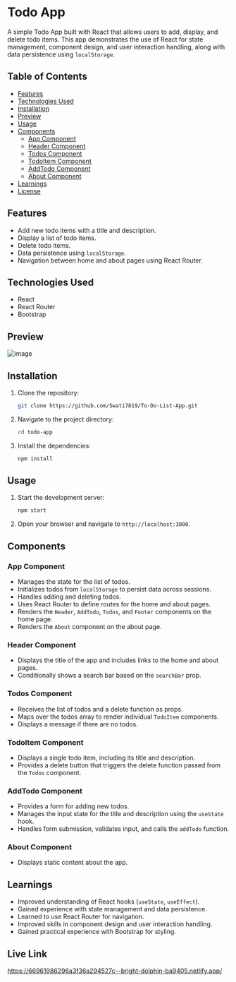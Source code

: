 # Todo App

A simple Todo App built with React that allows users to add, display, and delete todo items. This app demonstrates the use of React for state management, component design, and user interaction handling, along with data persistence using `localStorage`.

## Table of Contents
- [Features](#features)
- [Technologies Used](#technologies-used)
- [Installation](#installation)
- [Preview](#preview)
- [Usage](#usage)
- [Components](#components)
  - [App Component](#app-component)
  - [Header Component](#header-component)
  - [Todos Component](#todos-component)
  - [TodoItem Component](#todoitem-component)
  - [AddTodo Component](#addtodo-component)
  - [About Component](#about-component)
- [Learnings](#learnings)
- [License](#license)

## Features
- Add new todo items with a title and description.
- Display a list of todo items.
- Delete todo items.
- Data persistence using `localStorage`.
- Navigation between home and about pages using React Router.

## Technologies Used
- React
- React Router
- Bootstrap

## Preview
![image](https://github.com/user-attachments/assets/7f175fbf-2555-44f4-9764-9504d20b1533)

## Installation
1. Clone the repository:
   ```bash
   git clone https://github.com/Swati7819/To-Do-List-App.git
   ```
2. Navigate to the project directory:
   ```bash
   cd todo-app
   ```
3. Install the dependencies:
   ```bash
   npm install
   ```

## Usage
1. Start the development server:
   ```bash
   npm start
   ```
2. Open your browser and navigate to `http://localhost:3000`.

## Components

### App Component
- Manages the state for the list of todos.
- Initializes todos from `localStorage` to persist data across sessions.
- Handles adding and deleting todos.
- Uses React Router to define routes for the home and about pages.
- Renders the `Header`, `AddTodo`, `Todos`, and `Footer` components on the home page.
- Renders the `About` component on the about page.

### Header Component
- Displays the title of the app and includes links to the home and about pages.
- Conditionally shows a search bar based on the `searchBar` prop.

### Todos Component
- Receives the list of todos and a delete function as props.
- Maps over the todos array to render individual `TodoItem` components.
- Displays a message if there are no todos.

### TodoItem Component
- Displays a single todo item, including its title and description.
- Provides a delete button that triggers the delete function passed from the `Todos` component.

### AddTodo Component
- Provides a form for adding new todos.
- Manages the input state for the title and description using the `useState` hook.
- Handles form submission, validates input, and calls the `addTodo` function.

### About Component
- Displays static content about the app.

## Learnings
- Improved understanding of React hooks (`useState`, `useEffect`).
- Gained experience with state management and data persistence.
- Learned to use React Router for navigation.
- Improved skills in component design and user interaction handling.
- Gained practical experience with Bootstrap for styling.

## Live Link
https://66961986296a3f36a294527c--bright-dolphin-ba9405.netlify.app/
